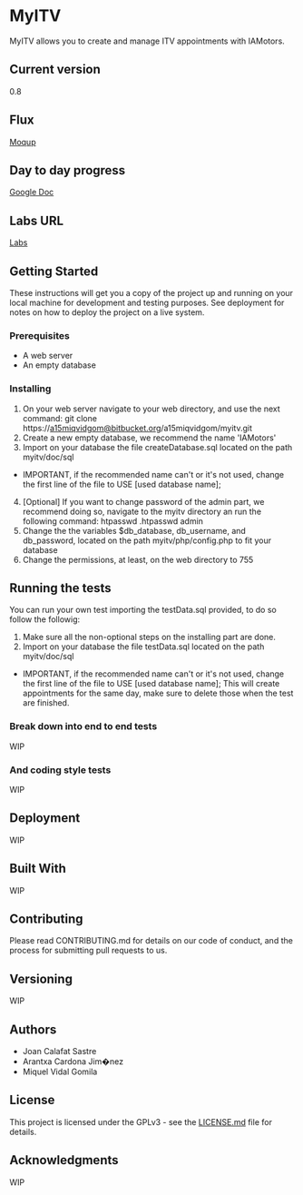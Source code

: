 # MyITV #

MyITV allows you to create and manage ITV appointments with IAMotors.


## Current version ##
0.8

## Flux ##
[Moqup](https://app.moqups.com/a15aracarjim@iam.cat/KabVlsjmo6/view)

## Day to day progress ##
[Google Doc](https://docs.google.com/spreadsheets/d/1od5VMq7LUFvB5YwrHTJeQLIcSghE2O_U5xCjoScAMh4)

## Labs URL ##
[Labs](http://labs.iam.cat/~a15miqvidgom/myitv/)

## Getting Started ##
These instructions will get you a copy of the project up and running on your local machine for development and testing purposes. See deployment for notes on how to deploy the project on a live system.

### Prerequisites ###
- A web server
- An empty database

### Installing ###
1. On your web server navigate to your web directory, and use the next command: git clone https://a15miqvidgom@bitbucket.org/a15miqvidgom/myitv.git
2. Create a new empty database, we recommend the name 'IAMotors'
3. Import on your database the file createDatabase.sql located on the path myitv/doc/sql
* IMPORTANT, if the recommended name can't or it's not used, change the first line of the file to USE [used database name];
4. [Optional] If you want to change password of the admin part, we recommend doing so, navigate to the myitv directory an run the following command: htpasswd .htpasswd admin
5. Change the the variables $db_database, db_username, and db_password, located on the path myitv/php/config.php to fit your database
6. Change the permissions, at least, on the web directory to 755

## Running the tests ##
You can run your own test importing the testData.sql provided, to do so follow the followig:
1. Make sure all the non-optional steps on the installing part are done.
2. Import on your database the file testData.sql located on the path myitv/doc/sql
* IMPORTANT, if the recommended name can't or it's not used, change the first line of the file to USE [used database name];
This will create appointments for the same day, make sure to delete those when the test are finished.

### Break down into end to end tests ###
WIP

### And coding style tests ###
WIP

## Deployment ##
WIP

## Built With ##
WIP

## Contributing ##
Please read CONTRIBUTING.md for details on our code of conduct, and the process for submitting pull requests to us.

## Versioning ##
WIP

## Authors ##
* Joan Calafat Sastre
* Arantxa Cardona Jim�nez
* Miquel Vidal Gomila

## License ##
This project is licensed under the GPLv3 - see the [LICENSE.md](https://bitbucket.org/a15miqvidgom/myitv/src/09529a05e822ba19ef24e9dda9035bbafccc9eb2/LICENSE.md) file for details.

## Acknowledgments ##
WIP
